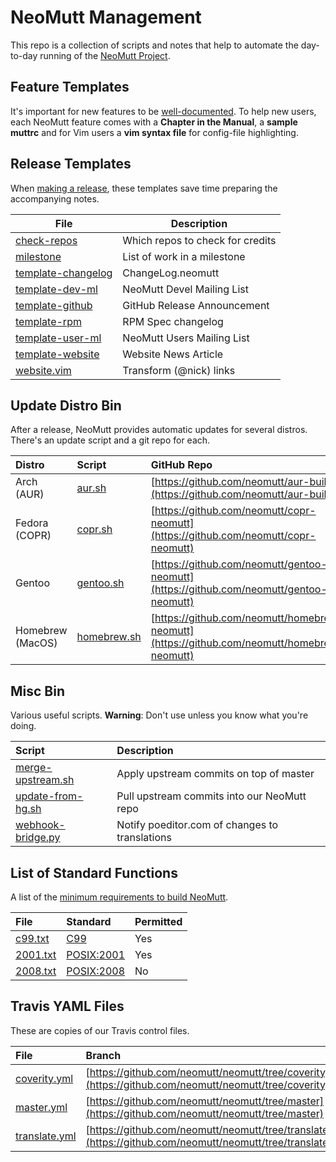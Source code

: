 # NeoMutt Management

This repo is a collection of scripts and notes that help to automate the
day-to-day running of the [NeoMutt Project](http://www.neomutt.org).

## Feature Templates

It's important for new features to be
[well-documented](https://github.com/neomutt/management/tree/master/template-docs).
To help new users, each NeoMutt feature comes with a **Chapter in the Manual**,
a **sample muttrc** and for Vim users a **vim syntax file** for config-file
highlighting.

## Release Templates

When [making a release](https://www.neomutt.org/run/release), these templates
save time preparing the accompanying notes.

| File                                                           | Description                      |
|----------------------------------------------------------------|----------------------------------|
| [check-repos](release-templates/check-repos.txt)               | Which repos to check for credits |
| [milestone](release-templates/milestone.txt)                   | List of work in a milestone      |
| [template-changelog](release-templates/template-changelog.txt) | ChangeLog.neomutt                |
| [template-dev-ml](release-templates/template-dev-ml.txt)       | NeoMutt Devel Mailing List       |
| [template-github](release-templates/template-github.txt)       | GitHub Release Announcement      |
| [template-rpm](release-templates/template-rpm.txt)             | RPM Spec changelog               |
| [template-user-ml](release-templates/template-user-ml.txt)     | NeoMutt Users Mailing List       |
| [template-website](release-templates/template-website.txt)     | Website News Article             |
| [website.vim](release-templates/website.vim)                   | Transform (@nick) links          |

## Update Distro Bin

After a release, NeoMutt provides automatic updates for several distros.
There's an update script and a git repo for each.

| Distro           | Script                                       | GitHub Repo
|:-----------------|:---------------------------------------------|:-----------
| Arch (AUR)       | [aur.sh](update-distro-bin/aur.sh)           | [https://github.com/neomutt/aur-build](https://github.com/neomutt/aur-build)
| Fedora (COPR)    | [copr.sh](update-distro-bin/copr.sh)         | [https://github.com/neomutt/copr-neomutt](https://github.com/neomutt/copr-neomutt)
| Gentoo           | [gentoo.sh](update-distro-bin/gentoo.sh)     | [https://github.com/neomutt/gentoo-neomutt](https://github.com/neomutt/gentoo-neomutt)
| Homebrew (MacOS) | [homebrew.sh](update-distro-bin/homebrew.sh) | [https://github.com/neomutt/homebrew-neomutt](https://github.com/neomutt/homebrew-neomutt)

## Misc Bin

Various useful scripts.
**Warning**: Don't use unless you know what you're doing.

| Script                                          | Description
|:------------------------------------------------|:-----------
| [merge-upstream.sh](misc-bin/merge-upstream.sh) | Apply upstream commits on top of master
| [update-from-hg.sh](misc-bin/update-from-hg.sh) | Pull upstream commits into our NeoMutt repo
| [webhook-bridge.py](misc-bin/webhook-bridge.py) | Notify poeditor.com of changes to translations

## List of Standard Functions

A list of the [minimum requirements to build NeoMutt](standard-functions/README.md).

| File                                     | Standard                                                          | Permitted   |
| :--------------------------------------- | :---------------------------------------------------------------- | :---------- |
| [c99.txt](standard-functions/c99.txt)    | [C99](http://www.open-std.org/jtc1/sc22/WG14/www/docs/n1256.pdf)  | Yes         |
| [2001.txt](standard-functions/2001.txt)  | [POSIX:2001](http://pubs.opengroup.org/onlinepubs/009695399/)     | Yes         |
| [2008.txt](standard-functions/2008.txt)  | [POSIX:2008](http://pubs.opengroup.org/onlinepubs/9699919799/)    | No          |

## Travis YAML Files

These are copies of our Travis control files.

| File                                  | Branch                                                                                                 |
|:--------------------------------------|:-------------------------------------------------------------------------------------------------------|
| [coverity.yml](travis/coverity.yml)   | [https://github.com/neomutt/neomutt/tree/coverity](https://github.com/neomutt/neomutt/tree/coverity)   |
| [master.yml](travis/master.yml)       | [https://github.com/neomutt/neomutt/tree/master](https://github.com/neomutt/neomutt/tree/master)       |
| [translate.yml](travis/translate.yml) | [https://github.com/neomutt/neomutt/tree/translate](https://github.com/neomutt/neomutt/tree/translate) |

